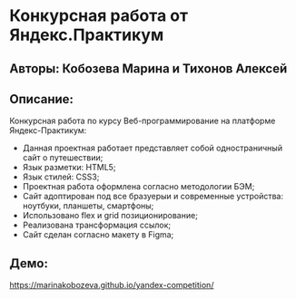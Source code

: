 # Конкурсная работа от Яндекс.Практикум

## Авторы: Кобозева Марина и Тихонов Алексей
## Описание:
Конкурсная работа по курсу Веб-программирование на платформе Яндекс-Практикум:
* Данная проектная работает представляет собой одностраничный сайт о путешествии;
* Язык разметки: HTML5;
* Язык стилей: CSS3;
* Проектная работа оформлена согласно методологии БЭМ;
* Сайт адоптирован под все бразуерыи и современные устройства: ноутбуки, планшеты, смартфоны;
* Использовано flex и grid позиционирование;
* Реализована трансформация ссылок;
* Сайт сделан согласно макету в Figma;




## Демо:
https://marinakobozeva.github.io/yandex-competition/